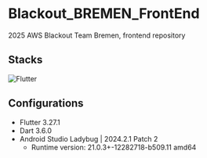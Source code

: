 # Blackout_BREMEN_FrontEnd
2025 AWS Blackout Team Bremen, frontend repository

## Stacks

<img alt="Flutter" src ="https://img.shields.io/badge/Flutter-02569B.svg?&style=for-the-badge&logo=Flutter&logoColor=white"/> 

## Configurations

- Flutter 3.27.1
- Dart 3.6.0
- Android Studio Ladybug | 2024.2.1 Patch 2
  - Runtime version: 21.0.3+-12282718-b509.11 amd64
